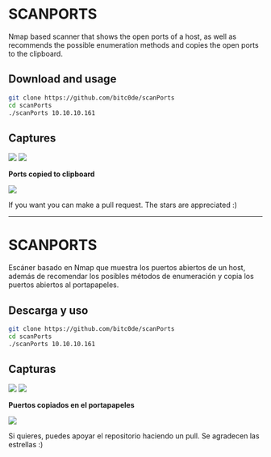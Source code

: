 # SCANPORTS

Nmap based scanner that shows the open ports of a host, as well as recommends the possible enumeration methods and copies the open ports to the clipboard.

## Download and usage

```bash
git clone https://github.com/bitc0de/scanPorts
cd scanPorts
./scanPorts 10.10.10.161
```

## Captures
![](https://i.ibb.co/dfs5Tdv/imagen.png)
![](https://i.ibb.co/vPWdLqR/imagen.png)

**Ports copied to clipboard**

![](https://i.ibb.co/q7TsYkj/imagen.png)

If you want you can make a pull request. The stars are appreciated :)

---

# SCANPORTS
Escáner basado en Nmap que muestra los puertos abiertos de un host, además de recomendar los posibles métodos de enumeración y copia los puertos abiertos al portapapeles.

## Descarga y uso

```bash
git clone https://github.com/bitc0de/scanPorts
cd scanPorts
./scanPorts 10.10.10.161
```

## Capturas
![](https://i.ibb.co/dfs5Tdv/imagen.png)
![](https://i.ibb.co/vPWdLqR/imagen.png)

**Puertos copiados en el portapapeles**

![](https://i.ibb.co/q7TsYkj/imagen.png)

Si quieres, puedes apoyar el repositorio haciendo un pull. Se agradecen las estrellas :)
